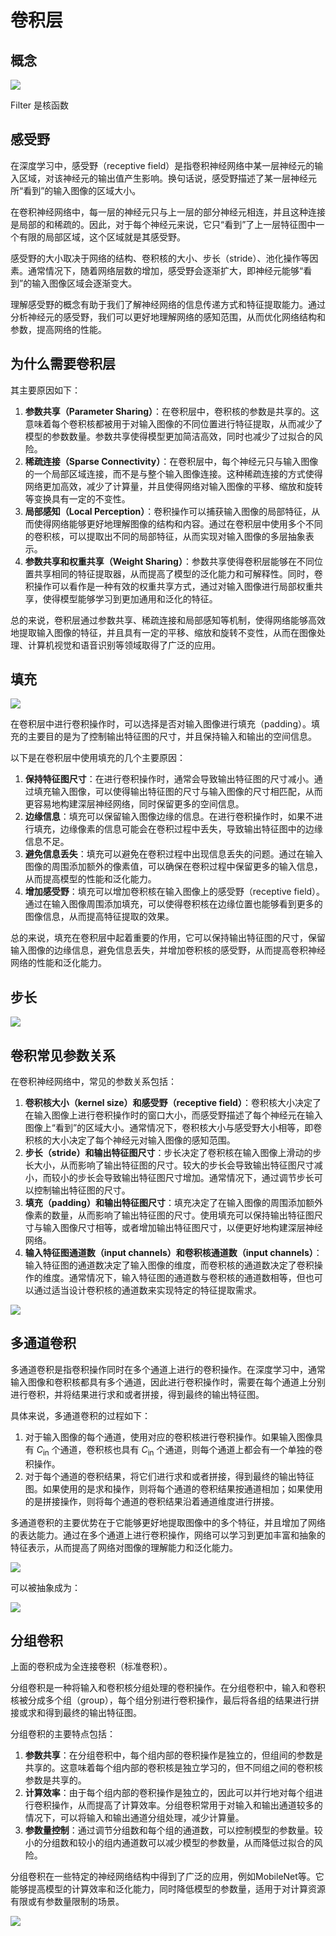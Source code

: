 # 卷积层



## 概念

![](Images/1.png)

Filter 是核函数



## 感受野

在深度学习中，感受野（receptive field）是指卷积神经网络中某一层神经元的输入区域，对该神经元的输出值产生影响。换句话说，感受野描述了某一层神经元所“看到”的输入图像的区域大小。

在卷积神经网络中，每一层的神经元只与上一层的部分神经元相连，并且这种连接是局部的和稀疏的。因此，对于每个神经元来说，它只“看到”了上一层特征图中一个有限的局部区域，这个区域就是其感受野。

感受野的大小取决于网络的结构、卷积核的大小、步长（stride）、池化操作等因素。通常情况下，随着网络层数的增加，感受野会逐渐扩大，即神经元能够“看到”的输入图像区域会逐渐变大。

理解感受野的概念有助于我们了解神经网络的信息传递方式和特征提取能力。通过分析神经元的感受野，我们可以更好地理解网络的感知范围，从而优化网络结构和参数，提高网络的性能。



## 为什么需要卷积层



其主要原因如下：

1. **参数共享（Parameter Sharing）**：在卷积层中，卷积核的参数是共享的。这意味着每个卷积核都被用于对输入图像的不同位置进行特征提取，从而减少了模型的参数数量。参数共享使得模型更加简洁高效，同时也减少了过拟合的风险。
2. **稀疏连接（Sparse Connectivity）**：在卷积层中，每个神经元只与输入图像的一个局部区域连接，而不是与整个输入图像连接。这种稀疏连接的方式使得网络更加高效，减少了计算量，并且使得网络对输入图像的平移、缩放和旋转等变换具有一定的不变性。
3. **局部感知（Local Perception）**：卷积操作可以捕获输入图像的局部特征，从而使得网络能够更好地理解图像的结构和内容。通过在卷积层中使用多个不同的卷积核，可以提取出不同的局部特征，从而实现对输入图像的多层抽象表示。
4. **参数共享和权重共享（Weight Sharing）**：参数共享使得卷积层能够在不同位置共享相同的特征提取器，从而提高了模型的泛化能力和可解释性。同时，卷积操作可以看作是一种有效的权重共享方式，通过对输入图像进行局部权重共享，使得模型能够学习到更加通用和泛化的特征。

总的来说，卷积层通过参数共享、稀疏连接和局部感知等机制，使得网络能够高效地提取输入图像的特征，并且具有一定的平移、缩放和旋转不变性，从而在图像处理、计算机视觉和语音识别等领域取得了广泛的应用。



## 填充

![](Images/2.png)



在卷积层中进行卷积操作时，可以选择是否对输入图像进行填充（padding）。填充的主要目的是为了控制输出特征图的尺寸，并且保持输入和输出的空间信息。

以下是在卷积层中使用填充的几个主要原因：

1. **保持特征图尺寸**：在进行卷积操作时，通常会导致输出特征图的尺寸减小。通过填充输入图像，可以使得输出特征图的尺寸与输入图像的尺寸相匹配，从而更容易地构建深层神经网络，同时保留更多的空间信息。
2. **边缘信息**：填充可以保留输入图像边缘的信息。在进行卷积操作时，如果不进行填充，边缘像素的信息可能会在卷积过程中丢失，导致输出特征图中的边缘信息不足。
3. **避免信息丢失**：填充可以避免在卷积过程中出现信息丢失的问题。通过在输入图像的周围添加额外的像素值，可以确保在卷积过程中保留更多的输入信息，从而提高模型的性能和泛化能力。
4. **增加感受野**：填充可以增加卷积核在输入图像上的感受野（receptive field）。通过在输入图像周围添加填充，可以使得卷积核在边缘位置也能够看到更多的图像信息，从而提高特征提取的效果。

总的来说，填充在卷积层中起着重要的作用，它可以保持输出特征图的尺寸，保留输入图像的边缘信息，避免信息丢失，并增加卷积核的感受野，从而提高卷积神经网络的性能和泛化能力。



## 步长



![](Images/3.png)

## 卷积常见参数关系


在卷积神经网络中，常见的参数关系包括：

1. **卷积核大小（kernel size）和感受野（receptive field）**：卷积核大小决定了在输入图像上进行卷积操作时的窗口大小，而感受野描述了每个神经元在输入图像上“看到”的区域大小。通常情况下，卷积核大小与感受野大小相等，即卷积核的大小决定了每个神经元对输入图像的感知范围。
2. **步长（stride）和输出特征图尺寸**：步长决定了卷积核在输入图像上滑动的步长大小，从而影响了输出特征图的尺寸。较大的步长会导致输出特征图尺寸减小，而较小的步长会导致输出特征图尺寸增加。通常情况下，通过调节步长可以控制输出特征图的尺寸。
3. **填充（padding）和输出特征图尺寸**：填充决定了在输入图像的周围添加额外像素的数量，从而影响了输出特征图的尺寸。使用填充可以保持输出特征图尺寸与输入图像尺寸相等，或者增加输出特征图尺寸，以便更好地构建深层神经网络。
4. **输入特征图通道数（input channels）和卷积核通道数（input channels）**：输入特征图的通道数决定了输入图像的维度，而卷积核的通道数决定了卷积操作的维度。通常情况下，输入特征图的通道数与卷积核的通道数相等，但也可以通过适当设计卷积核的通道数来实现特定的特征提取需求。





![](Images/4.png)

## 多通道卷积


多通道卷积是指卷积操作同时在多个通道上进行的卷积操作。在深度学习中，通常输入图像和卷积核都具有多个通道，因此进行卷积操作时，需要在每个通道上分别进行卷积，并将结果进行求和或者拼接，得到最终的输出特征图。

具体来说，多通道卷积的过程如下：

1. 对于输入图像的每个通道，使用对应的卷积核进行卷积操作。如果输入图像具有 $C_{\text{in}}$ 个通道，卷积核也具有 $C_{\text{in}}$ 个通道，则每个通道上都会有一个单独的卷积操作。
2. 对于每个通道的卷积结果，将它们进行求和或者拼接，得到最终的输出特征图。如果使用的是求和操作，则将每个通道的卷积结果按通道相加；如果使用的是拼接操作，则将每个通道的卷积结果沿着通道维度进行拼接。

多通道卷积的主要优势在于它能够更好地提取图像中的多个特征，并且增加了网络的表达能力。通过在多个通道上进行卷积操作，网络可以学习到更加丰富和抽象的特征表示，从而提高了网络对图像的理解能力和泛化能力。

![](Images/5.png)



可以被抽象成为：

![](Images/6.png)



## 分组卷积

上面的卷积成为全连接卷积（标准卷积）。

分组卷积是一种将输入和卷积核分组处理的卷积操作。在分组卷积中，输入和卷积核被分成多个组（group），每个组分别进行卷积操作，最后将各组的结果进行拼接或求和得到最终的输出特征图。

分组卷积的主要特点包括：

1. **参数共享**：在分组卷积中，每个组内部的卷积操作是独立的，但组间的参数是共享的。这意味着每个组内部的卷积核是独立学习的，但不同组之间的卷积核参数是共享的。
2. **计算效率**：由于每个组内部的卷积操作是独立的，因此可以并行地对每个组进行卷积操作，从而提高了计算效率。分组卷积常用于对输入和输出通道较多的情况下，可以将输入和输出通道分组处理，减少计算量。
3. **参数量控制**：通过调节分组数和每个组的通道数，可以控制模型的参数量。较小的分组数和较小的组内通道数可以减少模型的参数量，从而降低过拟合的风险。

分组卷积在一些特定的神经网络结构中得到了广泛的应用，例如MobileNet等。它能够提高模型的计算效率和泛化能力，同时降低模型的参数量，适用于对计算资源有限或有参数量限制的场景。



![](Images/7.png)